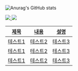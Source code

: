 ![Anurag's GitHub stats](https://github-readme-stats.vercel.app/api?username=GodSamble&theme=dark&show_icons=true)


<a href="https://www.instagram.com/ko.omin" target="_blank"><img src="https://img.shields.io/badge/Instagram-ff69b4?style=flat-square&logo=Instagram&logoColor=white"/>
<img src="https://img.shields.io/badge/Notion-lightgrey?style=flat-square&logo=Notion&logoColor=white"/>

  
|제목|내용|설명|
|------|---|---|
|테스트1|테스트2|테스트3|
|테스트1|테스트2|테스트3|
|테스트1|테스트2|테스트3|
